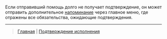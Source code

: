 Если отправивший помощь долго не получает подтверждение, он может отправить дополнительное [напоминание](../notifications/reminder_to_confirm.md) через главное меню, где отражены все обязательства, ожидающие подтверждения. 

---
> [Главная](../index.md) |  [Подтверждение исполнения](../actions/confirmation_of_transfer.md)
